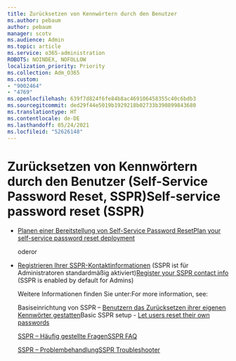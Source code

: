 ```yaml
---
title: Zurücksetzen von Kennwörtern durch den Benutzer
ms.author: pebaum
author: pebaum
manager: scotv
ms.audience: Admin
ms.topic: article
ms.service: o365-administration
ROBOTS: NOINDEX, NOFOLLOW
localization_priority: Priority
ms.collection: Adm_O365
ms.custom:
- "9002464"
- "4769"
ms.openlocfilehash: 639f7d824f6fe84b8ac469106458355c40c6bdb3
ms.sourcegitcommit: ded29f44e5019b1929218b02733b390899843680
ms.translationtype: HT
ms.contentlocale: de-DE
ms.lasthandoff: 05/24/2021
ms.locfileid: "52626148"
---
```

# <a name="self-service-password-reset-sspr"></a><span data-ttu-id="01925-102">Zurücksetzen von Kennwörtern durch den Benutzer (Self-Service Password Reset, SSPR)</span><span class="sxs-lookup"><span data-stu-id="01925-102">Self-service password reset (SSPR)</span></span>

- [<span data-ttu-id="01925-103">Planen einer Bereitstellung von Self-Service Password Reset</span><span class="sxs-lookup"><span data-stu-id="01925-103">Plan your self-service password reset deployment</span></span>](https://go.microsoft.com/fwlink/?linkid=2142944)  

    <span data-ttu-id="01925-104">oder</span><span class="sxs-lookup"><span data-stu-id="01925-104">or</span></span>
- <span data-ttu-id="01925-105">[Registrieren Ihrer SSPR-Kontaktinformationen](https://mysignins.microsoft.com/security-info) (SSPR ist für Administratoren standardmäßig aktiviert)</span><span class="sxs-lookup"><span data-stu-id="01925-105">[Register your SSPR contact info](https://mysignins.microsoft.com/security-info) (SSPR is enabled by default for Admins)</span></span>

    <span data-ttu-id="01925-106">Weitere Informationen finden Sie unter:</span><span class="sxs-lookup"><span data-stu-id="01925-106">For more information, see:</span></span>

    <span data-ttu-id="01925-107">Basiseinrichtung von SSPR – [Benutzern das Zurücksetzen ihrer eigenen Kennwörter gestatten](/microsoft-365/admin/add-users/let-users-reset-passwords)</span><span class="sxs-lookup"><span data-stu-id="01925-107">Basic SSPR setup - [Let users reset their own passwords](/microsoft-365/admin/add-users/let-users-reset-passwords)</span></span>

    [<span data-ttu-id="01925-108">SSPR – Häufig gestellte Fragen</span><span class="sxs-lookup"><span data-stu-id="01925-108">SSPR FAQ</span></span>](/azure/active-directory/authentication/active-directory-passwords-faq)

    [<span data-ttu-id="01925-109">SSPR – Problembehandlung</span><span class="sxs-lookup"><span data-stu-id="01925-109">SSPR Troubleshooter</span></span>](/azure/active-directory/authentication/active-directory-passwords-troubleshoot)
